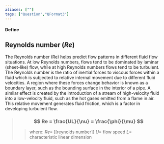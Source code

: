 ```yaml
---
aliases: [""]
tags: ["Question","QFormat3"]
---
```


#### Define
## Reynolds number ($Re$)
The Reynolds number (Re) helps predict flow patterns in different fluid flow situations. At low Reynolds numbers, flows tend to be dominated by laminar (sheet-like) flow, while at high Reynolds numbers flows tend to be turbulent.
The Reynolds number is the ratio of inertial forces to viscous forces within a fluid which is subjected to relative internal movement due to different fluid velocities. A region where these forces change behavior is known as a boundary layer, such as the bounding surface in the interior of a pipe. A similar effect is created by the introduction of a stream of high-velocity fluid into a low-velocity fluid, such as the hot gases emitted from a flame in air. This relative movement generates fluid friction, which is a factor in developing turbulent flow.

> ### $$ Re = \frac{UL}{\nu} = \frac{\phi}{\mu} $$ 
>> where:
>> $Re=$ [[reynolds number]] 
>> $U=$ flow speed
>> $L=$ characteristic linear dimension